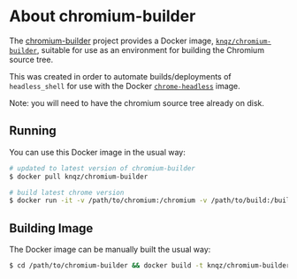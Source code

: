 # About chromium-builder

The [chromium-builder](https://github.com/knq/chromium-builder) project
provides a Docker image, [`knqz/chromium-builder`](https://hub.docker.com/r/knqz/chrome-headless/),
suitable for use as an environment for building the Chromium source tree.

This was created in order to automate builds/deployments of `headless_shell`
for use with the Docker [`chrome-headless`](https://github.com/knq/chrome-headless) image.

Note: you will need to have the chromium source tree already on disk.

## Running

You can use this Docker image in the usual way:

```sh
# updated to latest version of chromium-builder
$ docker pull knqz/chromium-builder

# build latest chrome version
$ docker run -it -v /path/to/chromium:/chromium -v /path/to/build:/build --rm knqz/chromium-builder /build/build.sh
```

## Building Image

The Docker image can be manually built the usual way:

```sh
$ cd /path/to/chromium-builder && docker build -t knqz/chromium-builder .
```

